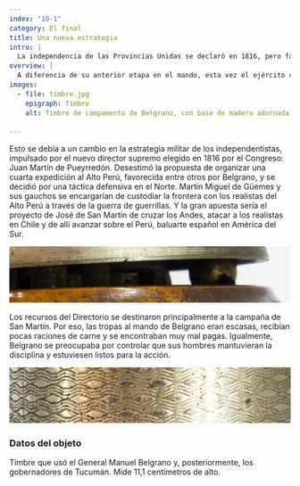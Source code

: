```yaml
---
index: "10-1"
category: El final
title: Una nueva estrategia
intro: |
  La independencia de las Provincias Unidas se declaró en 1816, pero faltaba mucho para que estuviera asegurada. La guerra seguía y Belgrano volvió a la acción militar. Fue designado otra vez general del Ejército Auxiliar del Perú y a él dedicó los últimos años de su vida.
overview: |
  A diferencia de su anterior etapa en el mando, esta vez el ejército comandado por Belgrano no marchó a la ofensiva sino que quedó en la retaguardia, convertido en el brazo armado del gobierno para reprimir cualquier conflicto interno. Se instaló en Tucumán.
images:
  - file: timbre.jpg
    epigraph: Timbre
    alt: Timbre de campamento de Belgrano, con base de madera adornada con faja labrada y campana de metal. 

---
```



Esto se debía a un cambio en la estrategia militar de los independentistas, impulsado por el nuevo director supremo elegido en 1816 por el Congreso: Juan Martín de Pueyrredón. Desestimó la propuesta de organizar una cuarta expedición al Alto Perú, favorecida entre otros por Belgrano, y se decidió por una táctica defensiva en el Norte. Martín Miguel de Güemes y sus gauchos se encargarían de custodiar la frontera con los realistas del Alto Perú a través de la guerra de guerrillas. Y la gran apuesta sería el proyecto de José de San Martín de cruzar los Andes, atacar a los realistas en Chile y de allí avanzar sobre el Perú, baluarte español en América del Sur.

![](./eje10-1-a.jpg)

Los recursos del Directorio se destinaron principalmente a la campaña de San Martín. Por eso, las tropas al mando de Belgrano eran escasas, recibían pocas raciones de carne y se encontraban muy mal pagas. Igualmente, Belgrano se preocupaba por controlar que sus hombres mantuvieran la disciplina y estuviesen listos para la acción.

![](./eje10-1-b.jpg)

### Datos del objeto
Timbre que usó el General Manuel Belgrano y, posteriormente, los gobernadores de Tucumán. Mide 11,1 centímetros de alto.

